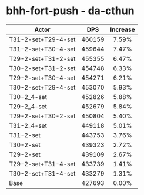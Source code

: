 # bhh-fort-push - da-cthun
| Actor | DPS | Increase |
|---|:---:|:---:|
|T31-2-set+T29-4-set|460159|7.59%|
|T31-2-set+T30-4-set|459644|7.47%|
|T29-2-set+T31-2-set|455355|6.47%|
|T30-2-set+T31-2-set|454748|6.33%|
|T29-2-set+T30-4-set|454271|6.21%|
|T30-2-set+T29-4-set|453070|5.93%|
|T30-2_4-set|452826|5.88%|
|T29-2_4-set|452679|5.84%|
|T29-2-set+T30-2-set|450804|5.40%|
|T31-2_4-set|449118|5.01%|
|T31-2-set|443753|3.76%|
|T30-2-set|439323|2.72%|
|T29-2-set|439109|2.67%|
|T29-2-set+T31-4-set|433739|1.41%|
|T30-2-set+T31-4-set|433279|1.31%|
|Base|427693|0.00%|
